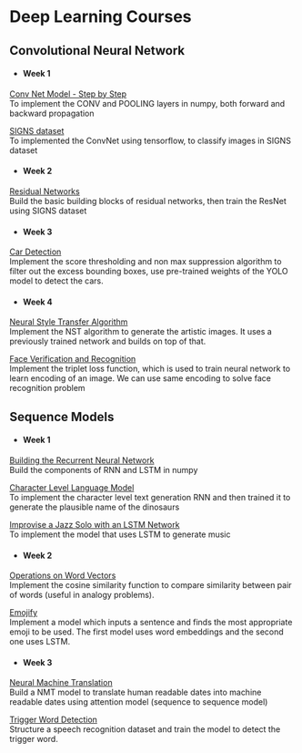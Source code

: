# Deep Learning Courses

## Convolutional Neural Network
* #### **Week 1**  
[Conv Net Model - Step by Step](https://github.com/virtually-real1/Deep-Learning-Specialization/blob/main/convolutional_NN/W1/Convolution_model_Step_by_Step_v2a.ipynb)  
To implement the CONV and POOLING layers in numpy, both forward and backward propagation

[SIGNS dataset](https://github.com/virtually-real1/Deep-Learning-Specialization/blob/main/convolutional_NN/W1/Convolution_model_Application_v1a.ipynb)  
To implemented the ConvNet using tensorflow, to classify images in SIGNS dataset  
   

* #### **Week 2**  
[Residual Networks](https://github.com/virtually-real1/Deep-Learning-Specialization/blob/main/convolutional_NN/W2/Residual_Networks_v2a.ipynb)  
Build the basic building blocks of residual networks, then train the ResNet using SIGNS dataset  
   
   
* #### **Week 3**  
[Car Detection](https://github.com/virtually-real1/Deep-Learning-Specialization/blob/main/convolutional_NN/W3/Autonomous_driving_application_Car_detection_v3a.ipynb)  
Implement the score thresholding and non max suppression algorithm to filter out the excess bounding boxes, use pre-trained weights of the YOLO model to detect the cars.  
   
   
* #### **Week 4**  
[Neural Style Transfer Algorithm](https://github.com/virtually-real1/Deep-Learning-Specialization/blob/main/convolutional_NN/W4/Art_Generation_with_Neural_Style_Transfer_v3a.ipynb)  
Implement the NST algorithm to generate the artistic images. It uses a previously trained network and builds on top of that.  
  
[Face Verification and Recognition](https://github.com/virtually-real1/Deep-Learning-Specialization/blob/main/convolutional_NN/W4/Face/Face_Recognition_v3a.ipynb)  
Implement the triplet loss function, which is used to train neural network to learn encoding of an image. We can use same encoding to solve face recognition problem  
  
  
## Sequence Models
* #### **Week 1**  
[Building the Recurrent Neural Network](https://github.com/virtually-real1/Deep-Learning-Specialization/blob/main/Sequence_models/W1/Building_a_Recurrent_Neural_Network_Step_by_Step_v3b.ipynb)  
Build the components of RNN and LSTM in numpy  

[Character Level Language Model](https://github.com/virtually-real1/Deep-Learning-Specialization/blob/main/Sequence_models/W1/Dinosaurus_Island_Character_level_language_model_final_v3b.ipynb)  
To implement the character level text generation RNN and then trained it to generate the plausible name of the dinosaurs  

[Improvise a Jazz Solo with an LSTM Network](https://github.com/virtually-real1/Deep-Learning-Specialization/blob/main/Sequence_models/W1/Improvise_a_Jazz_Solo_with_an_LSTM_Network_v3a.ipynb)  
To implement the model that uses LSTM to generate music  
  
  
* #### **Week 2**  
[Operations on Word Vectors](https://github.com/virtually-real1/Deep-Learning-Specialization/blob/main/Sequence_models/W2/Operations_on_word_vectors_v2a.ipynb)  
Implement the cosine similarity function to compare similarity between pair of words (useful in analogy problems).  
  
  
[Emojify](https://github.com/virtually-real1/Deep-Learning-Specialization/blob/main/Sequence_models/W2/Emojify_v2a.ipynb)  
Implement a model which inputs a sentence and finds the most appropriate emoji to be used. The first model uses word embeddings and the second one uses LSTM.  
  
  
* #### **Week 3**  
[Neural Machine Translation](https://github.com/virtually-real1/Deep-Learning-Specialization/blob/main/Sequence_models/W3/Neural_machine_translation_with_attention_v4a.ipynb)  
Build a NMT model to translate human readable dates into machine readable dates using attention model (sequence to sequence model)  
  
[Trigger Word Detection](https://github.com/virtually-real1/Deep-Learning-Specialization/blob/main/Sequence_models/W3/Assignment/Trigger_word_detection_v1a.ipynb)  
Structure a speech recognition dataset and train the model to detect the trigger word. 




